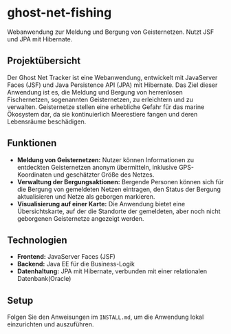 # ghost-net-fishing
Webanwendung zur Meldung und Bergung von Geisternetzen. Nutzt JSF und JPA mit Hibernate.

## Projektübersicht
Der Ghost Net Tracker ist eine Webanwendung, entwickelt mit JavaServer Faces (JSF) und Java Persistence API (JPA) mit Hibernate. 
Das Ziel dieser Anwendung ist es, die Meldung und Bergung von herrenlosen Fischernetzen, sogenannten Geisternetzen, zu erleichtern und zu verwalten. 
Geisternetze stellen eine erhebliche Gefahr für das marine Ökosystem dar, da sie kontinuierlich Meerestiere fangen und deren Lebensräume beschädigen.

## Funktionen
- **Meldung von Geisternetzen:** Nutzer können Informationen zu entdeckten Geisternetzen anonym übermitteln, inklusive GPS-Koordinaten und geschätzter Größe des Netzes.
- **Verwaltung der Bergungsaktionen:** Bergende Personen können sich für die Bergung von gemeldeten Netzen eintragen, den Status der Bergung aktualisieren und Netze als geborgen markieren.
- **Visualisierung auf einer Karte:** Die Anwendung bietet eine Übersichtskarte, auf der die Standorte der gemeldeten, aber noch nicht geborgenen Geisternetze angezeigt werden.

## Technologien
- **Frontend:** JavaServer Faces (JSF)
- **Backend:** Java EE für die Business-Logik
- **Datenhaltung:** JPA mit Hibernate, verbunden mit einer relationalen Datenbank(Oracle)

## Setup
Folgen Sie den Anweisungen im `INSTALL.md`, um die Anwendung lokal einzurichten und auszuführen.

